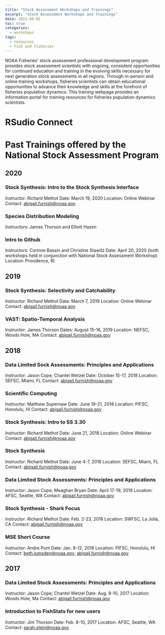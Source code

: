 ```yaml
---
title: "Stock Assessment Workshops and Trainings"
excerpt: "Stock Assessment Workshops and Trainings"
date: 2021-06-01
toc: true
categories:
  - workshops
tags:
  - resources
  - fish and fisheries
---
```


NOAA Fisheries' stock assessment professional development program provides stock assessment scientists with ongoing, consistent opportunities for continued education and training in the evolving skills necessary for next generation stock assessments in all regions. Through in-person and online training workshops, fisheries scientists can obtain educational opportunities to advance their knowledge and skills at the forefront of fisheries population dynamics. This training webpage provides an information portal for training resources for fisheries population dynamics scientists.

# RSudio Connect

# Past Trainings offered by the National Stock Assessment Program

## 2020
### Stock Synthesis: Intro to the Stock Synthesis Interface
Instructor: Richard Methot
Date: March 19, 2020
Location: Online Webinar
Contact: abigail.furnish@noaa.gov

### Species Distribution Modeling
Instructors: James Thorson and Elliott Hazen

### Intro to Github
Instructors: Corinne Bassin and Christine Stawitz
Date: April 20, 2020 (both workshops held in conjunction with National Stock Assessment Workshop)
Location: Providence, RI


## 2019
### Stock Synthesis: Selectivity and Catchability
Instructor: Richard Methot
Date: March 7, 2019
Location: Online Webinar
Contact: abigail.furnish@noaa.gov

### VAST: Spatio-Temporal Analysis
Instructor: James Thorson
Dates: August 15-16, 2019
Location: NEFSC, Woods Hole, MA
Contact: abigail.furnish@noaa.gov


## 2018
### Data Limited Sock Assessments: Principles and Applications
Instructor: Jason Cope; Chantel Wetzel
Date: October 15-17, 2018
Location: SEFSC, Miami, FL
Contact: abigail.furnish@noaa.gov

### Scientific Computing
Instructor: Matthew Supernaw
Date: June 19-21, 2018
Location: PIFSC, Honolulu, HI
Contact: abigail.furnish@noaa.gov

### Stock Synthesis: Intro to SS 3.30
Instructor: Richard Methot
Date: June 21, 2018
Location: Online Webinar
Contact: abigail.furnish@noaa.gov

### Stock Synthesis
Instructor: Richard Methot
Date: June 4-7, 2018
Location: SEFSC, Miami, FL
Contact: abiigail.furnish@noaa.gov

### Data Limited Stock Assessments: Principles and Applications
Instructor: Jason Cope; Meaghan Bryan
Date: April 17-19, 2018
Location: AFSC, Seattle, WA
Contact: abigail.furnish@noaa.gov

### Stock Synthesis - Shark Focus
Instructor: Richard Methot
Date: Feb. 2-23, 2018
Location: SWFSC, La Jolla, CA
Contact: abigail.furnish@noaa.gov

### MSE Short Course
Instructor: Andre Punt
Date: Jan. 8-12, 2018
Location: PIFSC, Honolulu, HI
Contact: beth.lumsden@noaa.gov; abigail.furnish@noaa.gov


## 2017
### Data Limited Stock Assessments: Principles and Applications
Instructor: Jason Cope; Chantel Wetzel
Date: Aug. 8-10, 2017
Location: Woods Hole, Ma
Contact: abigail.furnish@noaa.gov

### Introduction to FishStats for new users
Instructor: Jim Thorson
Date: Feb. 8-10, 2017
Location: AFSC, Seattle, WA
Contact: sarah.stein@noaa.gov
